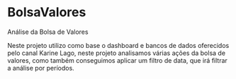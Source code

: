 # BolsaValores
Análise da Bolsa de Valores

Neste projeto utilizo como base o dashboard e bancos de dados oferecidos pelo canal Karine Lago, neste projeto analisamos várias ações da bolsa de valores, como também conseguimos aplicar um filtro de data, que irá filtrar a análise por períodos.
